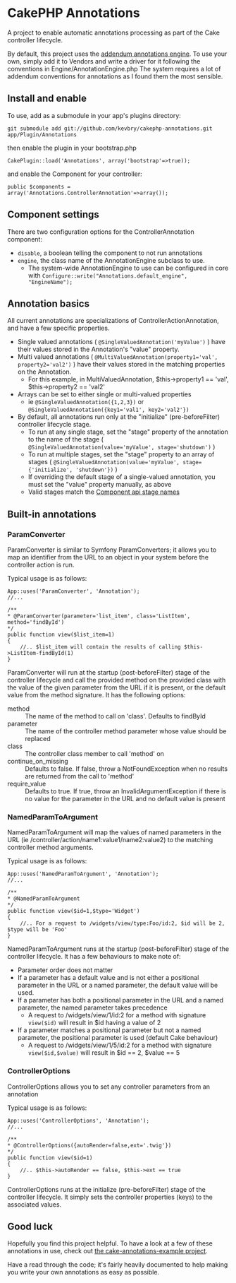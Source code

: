 CakePHP Annotations
===================================

A project to enable automatic annotations processing as part of the Cake controller lifecycle.

By default, this project uses the [addendum annotations engine](http://code.google.com/p/addendum/). To use your own, simply add it to Vendors and write a driver for it following the conventions in Engine/AnnotationEngine.php
The system requires a lot of addendum conventions for annotations as I found them the most sensible.

## Install and enable

To use, add as a submodule in your app's plugins directory:

`git submodule add git://github.com/kevbry/cakephp-annotations.git app/Plugin/Annotations`

then enable the plugin in your bootstrap.php

`CakePlugin::load('Annotations', array('bootstrap'=>true));`

and enable the Component for your controller:

    public $components = array('Annotations.ControllerAnnotation'=>array()); 

## Component settings

There are two configuration options for the ControllerAnnotation component:
- `disable`, a boolean telling the component to not run annotations
- `engine`, the class name of the AnnotationEngine subclass to use.
	- The system-wide AnnotationEngine to use can be configured in core with `Configure::write("Annotations.default_engine", "EngineName");`


## Annotation basics

All current annotations are specializations of ControllerActionAnnotation, and have a few specific properties.
- Single valued annotations ( `@SingleValuedAnnotation('myValue')` ) have their values stored in the Annotation's "value" property.
- Multi valued annotations ( `@MultiValuedAnnotation(property1='val', property2='val2')` ) have their values stored in the matching properties on the Annotation.
	- For this example, in MultiValuedAnnotation, $this->property1 == 'val', $this->property2 == 'val2'
- Arrays can be set to either single or multi-valued properties
	- ie `@SingleValuedAnnotation({1,2,3})` or `@SingleValuedAnnotation({key1='val1', key2='val2'})`
- By default, all annotations run only at the "initialize" (pre-beforeFilter) controller lifecycle stage.
	- To run at any single stage, set the "stage" property of the annotation to the name of the stage ( `@SingleValuedAnnotation(value='myValue', stage='shutdown')` )
	- To run at multiple stages, set the "stage" property to an array of stages ( `@SingleValuedAnnotation(value='myValue', stage={'initialize', 'shutdown'})` )
	- If overriding the default stage of a single-valued annotation, you must set the "value" property manually, as above
	- Valid stages match the [Component api stage names](http://book.cakephp.org/2.0/en/controllers/components.html#component-api)

## Built-in annotations

### ParamConverter
ParamConverter is similar to Symfony ParamConverters; it allows you to map an identifier from the URL to an object in your system before the controller action is run.

Typical usage is as follows:

    App::uses('ParamConverter', 'Annotation');
    //...

    /**
    * @ParamConverter(parameter='list_item', class='ListItem', method='findById')
    */
    public function view($list_item=1)
    {
		//.. $list_item will contain the results of calling $this->ListItem-findById(1)
    }

ParamConverter will run at the startup (post-beforeFilter) stage of the controller lifecycle and call the provided method on the provided class with
the value of the given parameter from the URL if it is present, or the default value from the method signature. It has the following options:
<dl>
<dt>method</dt>
<dd>The name of the method to call on 'class'. Defaults to findById</dd>
<dt>parameter<dt>
<dd>The name of the controller method parameter whose value should be replaced</dd>
<dt>class</dt>
<dd>The controller class member to call 'method' on</dd>
<dt>continue_on_missing</dt>
<dd>Defaults to false. If false, throw a NotFoundException when no results are returned from the call to 'method'</dd>
<dt>require_value<dt>
<dd>Defaults to true. If true, throw an InvalidArgumentException if there is no value for the parameter in the URL and no default value is present</dd>
</dl>

### NamedParamToArgument
NamedParamToArgument will map the values of named parameters in the URL (ie /controller/action/name1:value1/name2:value2) to the matching controller method arguments.

Typical usage is as follows:

    App::uses('NamedParamToArgument', 'Annotation');
    //...

    /**
    * @NamedParamToArgument
    */
    public function view($id=1,$type='Widget')
    {
		//.. For a request to /widgets/view/type:Foo/id:2, $id will be 2, $type will be 'Foo'
    }

NamedParamToArgument runs at the startup (post-beforeFilter) stage of the controller lifecycle. It has a few behaviours to make note of:
- Parameter order does not matter
- If a parameter has a default value and is not either a positional parameter in the URL or a named parameter, the default value will be used.
- If a parameter has both a positional parameter in the URL and a named parameter, the named parameter takes precedence
	- A request to /widgets/view/1/id:2 for a method with signature `view($id)` will result in $id having a value of 2
- If a parameter matches a positional parameter but not a named parameter, the positional parameter is used (default Cake behaviour)
	- A request to /widgets/view/1/5/id:2 for a method with signature `view($id,$value)` will result in $id == 2, $value == 5

### ControllerOptions
ControllerOptions allows you to set any controller parameters from an annotation

Typical usage is as follows:

    App::uses('ControllerOptions', 'Annotation');
    //...

    /**
    * @ControllerOptions({autoRender=false,ext='.twig'})
    */
    public function view($id=1)
    {
		//.. $this->autoRender == false, $this->ext == true
    }

ControllerOptions runs at the initialize (pre-beforeFilter) stage of the controller lifecycle. It simply sets the controller properties (keys) to the associated values.



## Good luck

Hopefully you find this project helpful. To have a look at a few of these annotations in use, check out [the cake-annotations-example project](https://github.com/kevbry/cakephp-annotations-example).

Have a read through the code; it's fairly heavily documented to help making you write your own annotations as easy as possible.



